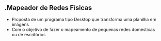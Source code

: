 .Mapeador de Redes Físicas
-----------
- Proposta de um programa tipo Desktop que transforma uma planilha em imágens
- Com o objetivo de fazer o mapeamento de pequenas redes domésticas ou de escritórios